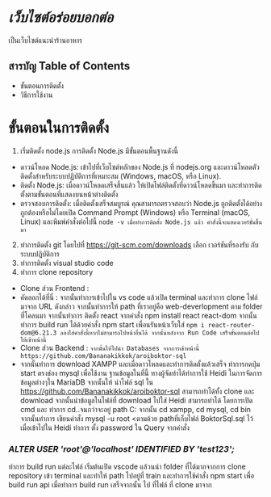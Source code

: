 # *เว็บไซต์อร่อยบอกต่อ*
เป็นเว็บไซต์แนะนำร้านอาหาร

## สารบัญ Table of Contents
* ขั้นตอนการติดตั้ง
* วิธีการใช้งาน

# ขั้นตอนในการติดตั้ง
1. เริ่มติดตั้ง node.js การติดตั้ง Node.js มีขั้นตอนพื้นฐานดังนี้
* ดาวน์โหลด Node.js: เข้าไปที่เว็บไซต์หลักของ Node.js ที่ nodejs.org และดาวน์โหลดตัวติดตั้งสำหรับระบบปฏิบัติการที่เหมาะสม (Windows, macOS, หรือ Linux).
* ติดตั้ง Node.js: เมื่อดาวน์โหลดเสร็จสิ้นแล้ว ให้เปิดไฟล์ติดตั้งที่ดาวน์โหลดขึ้นมา และทำการติดตั้งตามขั้นตอนที่แสดงบนหน้าต่างติดตั้ง
* ตรวจสอบการติดตั้ง: เมื่อติดตั้งเสร็จสมบูรณ์ คุณสามารถตรวจสอบว่า Node.js ถูกติดตั้งได้อย่างถูกต้องหรือไม่โดยเปิด Command Prompt (Windows) หรือ Terminal (macOS, Linux) และพิมพ์คำสั่งต่อไปนี้
`node -v เมื่อทำการติดตั้ง Node.js แล้ว คำสั่งนี้จะแสดงเวอร์ชั่นขึ้นมา`
2. ทำการติดตั้ง git โดยไปที่ https://git-scm.com/downloads เลือก เวอร์ชันที่รองรับ กับระบบปฎิบัติการ
3. ทำการติดตั้ง visual studio code
4. ทำการ clone repository
* Clone ส่วน Frontend :
* คัดลอกได้ที่นี่ : 
จากนั้นทำการเข้าไปใน vs code แล้วเปิด terminal และทำการ clone ไฟล์มาจาก URL ดังกล่าว จากนั้นทำการให้ path ที่เราอยู่คือ web-deverlopment ตาม folder ที่โคลนมา จากนั้นทำการ ติดตั้ง react จากคำสั่ง npm install react react-dom จากนั้นทำการ build run ได้ด้วยคำสั่ง npm start เพื่อนรันหน้าเว็บใส่
`npm i react-router-dom@6.21.3 ลองใส่คำสั่งนี้หากไม่สามารถไปหน้าอื่นได้ จากนั้นหลังจาก Run Code เสร็จขั้นตอนต่อไปให้เข้าหน้านี้`
* Clone ส่วน Backend :
`จากนั้นให้ไปนำ Databases จากการเข้าหน้านี้ https://github.com/Bananakikkok/aroiboktor-sql`
* จากนั้นทำการ download XAMPP และเมื่อดาวโหลดและทำการติดตั้งแล้วเสร็จ ทำการกดปุ่ม start ตรงช่อง mysql เพื่อใช้งาน ฐานข้อมูลในที่นี้ ทางผู้จัดทำได้ทำการใช้ Heidi ในการจัดการข้อมูลต่างๆใน MariaDB จากนั้นให้ นำไฟล์ sql ใน https://github.com/Bananakikkok/aroiboktor-sql สามารถทำได้ทั้ง clone และ download จากนั้นนำข้อมูลในไฟล์ที่ download ไปใส่ Heidi สามารถทำได้ โดยการเปิด cmd และ ทำการ cd..จนกว่าจะอยู่ path C: จากนั้น cd xampp, cd mysql, cd bin จากนั้นทำการ เขียนคำสั่ง mysql -u root <ตามด้วย pathที่เก็บไฟล์ BoktorSql.sql ไว้ เมื่อเข้าไปใน Heidi ทำการ ตั้ง password ใน Query จากคำสั่ง
### *ALTER USER 'root'@'localhost' IDENTIFIED BY 'test123';*
ทำการ build run แต่ละไฟล์ เริ่มต้นเปิด vscode แล้วนนำ folder ที่ได้มากจากการ clone repository  เข้า terminal และทำให้ path ไปอยู่ที่ train และทำการใช้คำสั่ง npm start เพื่อ build run api เมื่อทำการ build run เสร็จจากนั้น ไป ที่ไฟล์ ที่ clone มาจาก
